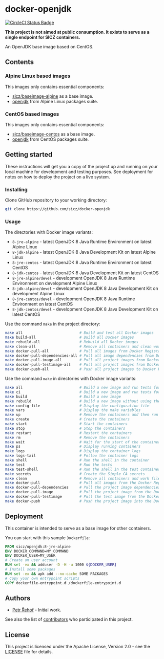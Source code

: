 # docker-openjdk

[![CircleCI Status Badge](https://circleci.com/gh/sicz/docker-openjdk.svg?style=shield&circle-token=380685aec539c72da52d89c935c90fe313c85d3e)](https://circleci.com/gh/sicz/docker-openjdk)

**This project is not aimed at public consumption.
It exists to serve as a single endpoint for SICZ containers.**

An OpenJDK base image based on CentOS.

## Contents

### Alpine Linux based images

This images only contains essential components:
- [sicz/baseimage-alpine](https://github.com/sicz/docker-baseimage) as a base image.
- [openjdk](http://openjdk.java.net) from Alpine Linux packages suite.

### CentOS based images

This images only contains essential components:
- [sicz/baseimage-centos](https://github.com/sicz/docker-baseimage) as a base image.
- [openjdk](http://openjdk.java.net) from CentOS packages suite.

## Getting started

These instructions will get you a copy of the project up and running on your
local machine for development and testing purposes. See deployment for notes
on how to deploy the project on a live system.

### Installing

Clone GitHub repository to your working directory:
```bash
git clone https://github.com/sicz/docker-openjdk
```

### Usage

The directories with Docker image variants:
* `8-jre-alpine` - latest OpenJDK 8 Java Runtime Environment on latest Alpine Linux
* `8-jdk-alpine` - latest OpenJDK 8 Java Development Kit on latest Alpine Linux
* `8-jre-centos` - latest OpenJDK 8 Java Runtime Environment on latest CentOS
* `8-jdk-centos` - latest OpenJDK 8 Java Development Kit on latest CentOS
* `8-jre-alpine/devel` - development OpenJDK 8 Java Runtime Environment on development Alpine Linux
* `8-jdk-alpine/devel` - development OpenJDK 8 Java Development Kit on development Alpine Linux
* `8-jre-centos/devel` - development OpenJDK 8 Java Runtime Environment on latest CentOS
* `8-jdk-centos/devel` - development OpenJDK 8 Java Development Kit on latest CentOS

Use the command `make` in the project directory:
```bash
make all                          # Build and test all Docker images
make build-all                    # Build all Docker images
make rebuild-all                  # Rebuild all Docker images
make clean-all                    # Remove all containers and clean work files
make docker-pull-all              # Pull all images from Docker Registry
make docker-pull-dependencies-all # Pull all image dependencies from Docker Registry
make docker-pull-image-all        # Pull all project images from Docker Registry
make docker-pull-testimage-all    # Pull all project images from Docker Registry
make docker-push-all              # Push all project images to Docker Registry
```

Use the command `make` in directories with Docker image variants:
```bash
make all                          # Build a new image and run tests for current configuration
make ci                           # Build a new image and run tests for all configurations
make build                        # Build a new image
make rebuild                      # Build a new image without using the Docker layer caching
make config-file                  # Display the configuration file
make vars                         # Display the make variables
make up                           # Remove the containers and then run them fresh
make create                       # Create the containers
make start                        # Start the containers
make stop                         # Stop the containers
make restart                      # Restart the containers
make rm                           # Remove the containers
make wait                         # Wait for the start of the containers
make ps                           # Display running containers
make logs                         # Display the container logs
make logs-tail                    # Follow the container logs
make shell                        # Run the shell in the container
make test                         # Run the tests
make test-shell                   # Run the shell in the test container
make secrets                      # Create the Simple CA secrets
make clean                        # Remove all containers and work files
make docker-pull                  # Pull all images from the Docker Registry
make docker-pull-dependencies     # Pull the project image dependencies from the Docker Registry
make docker-pull-image            # Pull the project image from the Docker Registry
make docker-pull-testimage        # Pull the test image from the Docker Registry
make docker-push                  # Push the project image into the Docker Registry
```

## Deployment

This container is intended to serve as a base image for other containers.

You can start with this sample `Dockerfile`:
```Dockerfile
FROM sicz/openjdk:8-jre-alpine
ENV DOCKER_COMMAND=MY_COMMAND
ENV DOCKER_USER=MY_USER
# Create an user account
RUN set -ex && adduser -D -H -u 1000 ${DOCKER_USER}
# Install some packages
RUN set -ex && apk add --no-cache SOME PACKAGES
# Copy your own entrypoint scripts
COPY dockerfile-entrypoint.d /dockerfile-entrypoint.d
```

## Authors

* [Petr Řehoř](https://github.com/prehor) - Initial work.

See also the list of [contributors](https://github.com/sicz/docker-baseimage-alpine/contributors)
who participated in this project.

## License

This project is licensed under the Apache License, Version 2.0 - see the
[LICENSE](LICENSE) file for details.
